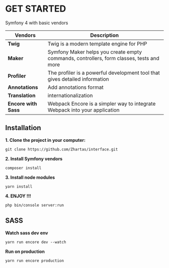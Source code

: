 # GET STARTED

Symfony 4 with basic vendors

| Vendors |Description |   
|----------|-------------|
|**Twig**| Twig is a modern template engine for PHP|
|**Maker**|Symfony Maker helps you create empty commands, controllers, form classes, tests and more  |
|**Profiler**|The profiler is a powerful development tool that gives detailed information |
|**Annotations**| Add annotations format |
|**Translation**| internationalization |
|**Encore with Sass**| Webpack Encore is a simpler way to integrate Webpack into your application |

## Installation

**1. Clone the project in your computer:**

``git clone https://github.com/Zhartas/interface.git``


**2. Install Symfony vendors**

``composer install``

**3. Install node modules**

``yarn install``

**4. ENJOY !!!**

``php bin/console server:run``


## SASS

**Watch sass dev env**

``yarn run encore dev --watch``

**Run on production**

``yarn run encore production``